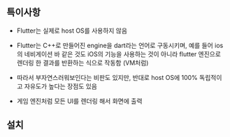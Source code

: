 ## 특이사항

- Flutter는 실제로 host OS를 사용하지 않음

- Flutter는 C++로 만들어진 engine을 dart라는 언어로 구동시키며, 예를 들어 ios의 네비게이션 바 같은 것도 iOS의 기능을 사용하는 것이 아니라 flutter 엔진으로 렌더링 한 결과를 반환하는 식으로 작동함 (VM처럼)

- 따라서 부자연스러워보인다는 비판도 있지만, 반대로 host OS에 100% 독립적이고 자유도가 높다는 장점도 있음

- 게임 엔진처럼 모든 UI를 렌더링 해서 화면에 출력

## 설치
